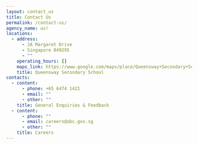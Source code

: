```yaml
---
layout: contact_us
title: Contact Us
permalink: /contact-us/
agency_name: us!
locations:
  - address:
      - 2A Margaret Drive
      - Singapore 049295
      - ""
    operating_hours: []
    maps_link: https://www.google.com/maps/place/Queensway+Secondary+School/@1.3000009,103.8027544,15z/data=!4m2!3m1!1s0x0:0xec20f9662bff22ab?sa=X&ved=2ahUKEwiz_6mBk9_6AhUCALcAHQAEBGUQ_BJ6BQisARAF
    title: Queensway Secondary School
contacts:
  - content:
      - phone: +65 6474 1421
      - email: ""
      - other: ""
    title: General Enquiries & Feedback
  - content:
      - phone: ""
      - email: careers@abc.gov.sg
      - other: ""
    title: Careers
---
```

